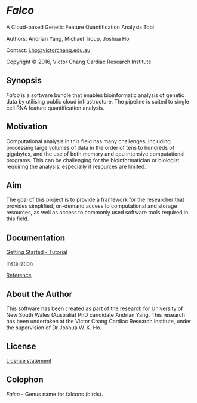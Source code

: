 # _Falco_
A Cloud-based Genetic Feature Quantification Analysis Tool

Authors: Andrian Yang, Michael Troup, Joshua Ho

Contact: j.ho@victorchang.edu.au

Copyright © 2016, Victor Chang Cardiac Research Institute

## Synopsis
_Falco_ is a software bundle that enables bioinformatic analysis of genetic data by utilising public cloud
infrastructure.  The pipeline is suited to single cell RNA feature quantification analysis.

## Motivation
Computational analysis in this field has many challenges, including processing large volumes of data in the order of
tens to hundreds of gigabytes, and the use of both memory and cpu intensive computational programs.  This can be
challenging for the bioinformatician or biologist requiring the analysis, especially if resources are limited.

## Aim
The goal of this project is to provide a framework for the researcher that provides simplified, on-demand access to
computational and storage resources, as well as access to commonly used software tools required in this field.

## Documentation
[Getting Started - Tutorial](https://github.com/VCCRI/Falco/wiki/Tutorial)

[Installation](https://github.com/VCCRI/Falco/wiki/Installation)

[Reference](https://github.com/VCCRI/Falco/wiki/Reference)


## About the Author
This software has been created as part of the research for University of New South Wales (Australia) PhD candidate
Andrian Yang.  This research has been undertaken at the Victor Chang Cardiac Research Institute, under the supervision
of Dr Joshua W. K. Ho.

## License
[License statement](https://github.com/VCCRI/Falco/wiki/LICENSE)

## Colophon
_Falco_ - Genus name for falcons (birds).  
